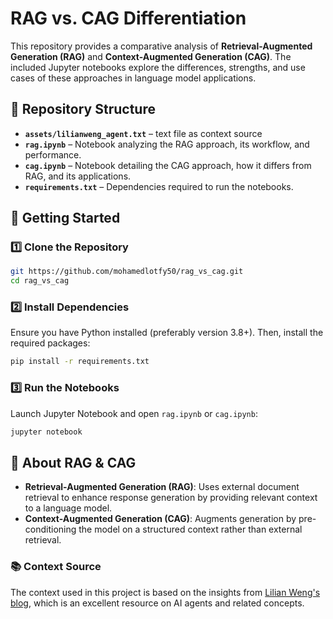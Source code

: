 # RAG vs. CAG Differentiation  

This repository provides a comparative analysis of **Retrieval-Augmented Generation (RAG)** and **Context-Augmented Generation (CAG)**. The included Jupyter notebooks explore the differences, strengths, and use cases of these approaches in language model applications.  

## 📂 Repository Structure  

- **`assets/lilianweng_agent.txt`** – text file as context source
- **`rag.ipynb`** – Notebook analyzing the RAG approach, its workflow, and performance. 
- **`cag.ipynb`** – Notebook detailing the CAG approach, how it differs from RAG, and its applications.  
- **`requirements.txt`** – Dependencies required to run the notebooks.  

## 🚀 Getting Started  

### 1️⃣ Clone the Repository  
```bash
git https://github.com/mohamedlotfy50/rag_vs_cag.git
cd rag_vs_cag
```

### 2️⃣ Install Dependencies  
Ensure you have Python installed (preferably version 3.8+). Then, install the required packages:  
```bash
pip install -r requirements.txt
```

### 3️⃣ Run the Notebooks  
Launch Jupyter Notebook and open `rag.ipynb` or `cag.ipynb`:  
```bash
jupyter notebook
```

## 📖 About RAG & CAG  

- **Retrieval-Augmented Generation (RAG)**: Uses external document retrieval to enhance response generation by providing relevant context to a language model.  
- **Context-Augmented Generation (CAG)**: Augments generation by pre-conditioning the model on a structured context rather than external retrieval.  

### 📚 Context Source  
The context used in this project is based on the insights from [Lilian Weng's blog](https://lilianweng.github.io/posts/2023-06-23-agent/), which is an excellent resource on AI agents and related concepts.  
